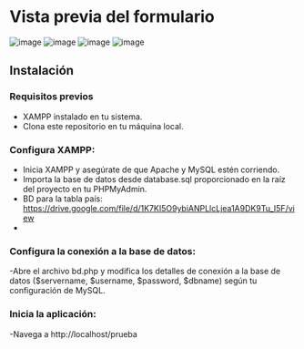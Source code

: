 # Vista previa del formulario

![image](https://github.com/Camila930c/form-conference-registration/assets/142122965/b13ed243-768f-4e13-b8ee-284cc59afe0b)
![image](https://github.com/Camila930c/form-conference-registration/assets/142122965/41b49855-525e-4132-941b-25b79c05f8f2)
![image](https://github.com/Camila930c/form-conference-registration/assets/142122965/4a75fe64-0a0d-4c0a-8950-6d48da9579f9)
![image](https://github.com/Camila930c/form-conference-registration/assets/142122965/a787f6f1-9197-49ab-97d7-f444320bd4cd)



## Instalación

### Requisitos previos

- XAMPP instalado en tu sistema.
- Clona este repositorio en tu máquina local.

### Configura XAMPP:
- Inicia XAMPP y asegúrate de que Apache y MySQL estén corriendo.
- Importa la base de datos desde database.sql proporcionado en la raíz del proyecto en tu PHPMyAdmin.
- BD para la tabla país: https://drive.google.com/file/d/1K7KI5O9ybiANPLlcLjea1A9DK9Tu_I5F/view
- 

### Configura la conexión a la base de datos:

-Abre el archivo bd.php y modifica los detalles de conexión a la base de datos ($servername, $username, $password, $dbname) según tu configuración de MySQL.

### Inicia la aplicación:
-Navega a http://localhost/prueba




